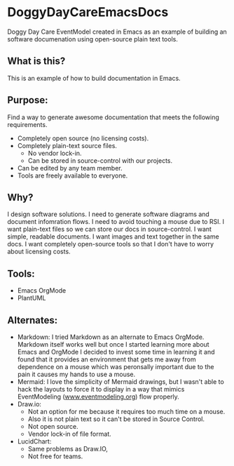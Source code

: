 # DoggyDayCareEmacsDocs
Doggy Day Care EventModel created in Emacs as an example of building an software documenation using open-source plain text tools.

## What is this?
This is an example of how to build documentation in Emacs.

## Purpose:
Find a way to generate awesome documentation that meets the following requirements.
- Completely open source (no licensing costs).
- Completely plain-text source files.
  - No vendor lock-in.
  - Can be stored in source-control with our projects.
- Can be edited by any team member.
- Tools are freely available to everyone.

## Why?
I design software solutions.
I need to generate software diagrams and document infomration flows.
I need to avoid touching a mouse due to RSI.
I want plain-text files so we can store our docs in source-control.
I want simple, readable documents.
I want images and text together in the same docs.
I want completely open-source tools so that I don't have to worry about licensing costs.

## Tools:
- Emacs OrgMode
- PlantUML

## Alternates:
- Markdown: I tried Markdown as an alternate to Emacs OrgMode. Markdown itself works well but once I started learning more about Emacs and OrgMode I decided to invest some time in learning it and found that it provides an environment that gets me away from dependence on a mouse which was peronsally important due to the pain it causes my hands to use a mouse.
- Mermaid: I love the simplicity of Mermaid drawings, but I wasn't able to hack the layouts to force it to display in a way that mimics EventModeling (www.eventmodeling.org) flow properly.
- Draw.io: 
    - Not an option for me because it requires too much time on a mouse.
    - Also it is not plain text so it can't be stored in Source Control.
    - Not open source.
    - Vendor lock-in of file format.
- LucidChart:
   - Same problems as Draw.IO, 
   - Not free for teams.


